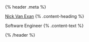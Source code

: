 {% header .meta %}

[Nick Van Exan](/) {% .content-heading %}

Software Engineer {% .content-text %}

{% /header %}
